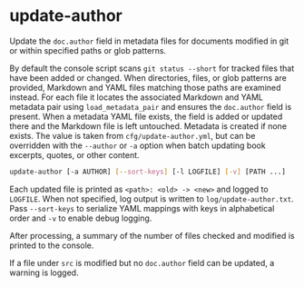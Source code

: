 # update-author

Update the `doc.author` field in metadata files for documents modified in git
or within specified paths or glob patterns.

By default the console script scans `git status --short` for tracked files that
have been added or changed. When directories, files, or glob patterns are
provided, Markdown and YAML files matching those paths are examined instead.
For each file it locates the associated Markdown and YAML metadata pair using
`load_metadata_pair` and ensures the `doc.author` field is present. When a
metadata YAML file exists, the field is added or updated there and the Markdown
file is left untouched. Metadata is created if none exists. The value is taken
from `cfg/update-author.yml`, but can be overridden with the `--author` or `-a`
option when batch updating book excerpts, quotes, or other content.

```bash
update-author [-a AUTHOR] [--sort-keys] [-l LOGFILE] [-v] [PATH ...]
```

Each updated file is printed as `<path>: <old> -> <new>` and logged to
`LOGFILE`.  When not specified, log output is written to
`log/update-author.txt`. Pass `--sort-keys` to serialize YAML mappings with
keys in alphabetical order and `-v` to enable debug logging.

After processing, a summary of the number of files checked and modified is
printed to the console.

If a file under `src` is modified but no `doc.author` field can be updated, a
warning is logged.

